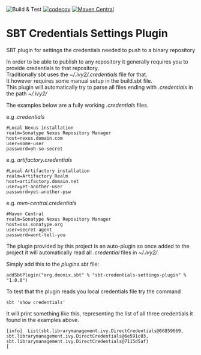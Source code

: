 ![Build & Test](https://github.com/pnerg/sbt-credentials-settings-plugin/workflows/Build%20&%20Test/badge.svg) 
[![codecov](https://codecov.io/gh/pnerg/sbt-credentials-settings-plugin/branch/master/graph/badge.svg?token=qHGsIGxheH)](https://codecov.io/gh/pnerg/sbt-credentials-settings-plugin)
[![Maven Central](https://maven-badges.herokuapp.com/maven-central/org.dmonix.sbt/sbt-credentials-settings-plugin/badge.svg)](https://maven-badges.herokuapp.com/maven-central/org.dmonix.sbt/sbt-credentials-settings-plugin)

# SBT  Credentials Settings Plugin
SBT plugin for settings the credentials needed to push to a binary repository

In order to be able to publish to any repository it generally requires you to provide credentials to that repository.  
Traditionally sbt uses the _~/.ivy2/.credentials_ file for that.  
It however requires some manual setup in the build.sbt file.  
This plugin will automatically try to parse all files ending with _.credentials_ in the path _~/.ivy2/_  

The examples below are a fully working _.credentials_ files.  
  
e.g _.credentials_   
```script
#Local Nexus installation
realm=Sonatype Nexus Repository Manager
host=nexus.domain.com
user=some-user
password=oh-so-secret
```

e.g. _artifactory.credentials_
```script
#Local Artifactory installation
realm=Artifactory Realm
host=artifactory.domain.net
user=yet-another-user
password=yet-another-psw
```

e.g. _mvn-central.credentials_
```script
#Maven Central
realm=Sonatype Nexus Repository Manager
host=oss.sonatype.org
user=secret-agent
password=wont-tell-you
```

The plugin provided by this project is an auto-plugin so once added to the project it will automatically read all _.credential_ files in  _~/.ivy2/_.

Simply add this to the _plugins.sbt_ file:
```script
addSbtPlugin("org.dmonix.sbt" % "sbt-credentials-settings-plugin" % "1.0.0")
```

To test that the plugin reads you local credentials file try the command
```script
sbt 'show credentials'
```
It will print something like this, representing the list of all three credentials it found in the examples above.
```script
[info]  List(sbt.librarymanagement.ivy.DirectCredentials@66859669, sbt.librarymanagement.ivy.DirectCredentials@6e591c03, sbt.librarymanagement.ivy.DirectCredentials@7115d5af)
[
```